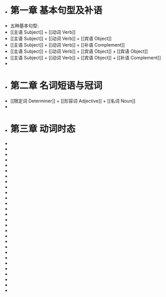 - # 第一章 基本句型及补语
- 五种基本句型:
- [[主语 Subject]] + [[动词 Verb]]
- [[主语 Subject]] + [[动词 Verb]] + [[宾语 Object]]
- [[主语 Subject]] + [[动词 Verb]] + [[补语 Complement]]
- [[主语 Subject]] + [[动词 Verb]] + [[宾语 Object]] + [[宾语 Object]]
- [[主语 Subject]] + [[动词 Verb]] + [[宾语 Object]] + [[补语 Complement]]
-
- # 第二章 名词短语与冠词
- [[限定词 Determiner]] + [[形容词 Adjective]] + [[名词 Noun]]
-
- # 第三章 动词时态
-
-
-
-
-
-
-
-
-
-
-
-
-
-
-
-
-
-
-
-
-
-
-
-
-
-
-
-